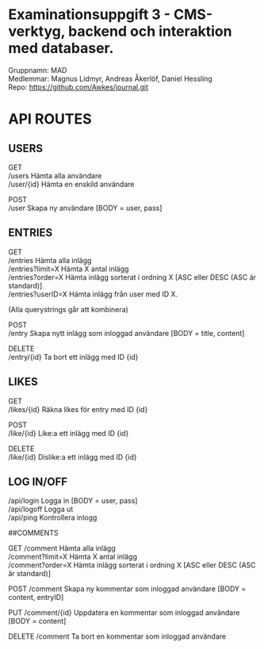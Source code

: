 # Examinationsuppgift 3 - CMS-verktyg, backend och interaktion med databaser.

Gruppnamn: MAD  
Medlemmar: Magnus Lidmyr, Andreas Åkerlöf, Daniel Hessling  
Repo: https://github.com/Awkes/journal.git  
  
# API ROUTES  
  
## USERS  
  
GET  
/users              Hämta alla användare  
/user/{id}          Hämta en enskild användare  
  
POST  
/user               Skapa ny användare [BODY = user, pass]  
  
## ENTRIES  
  
GET  
/entries            Hämta alla inlägg  
/entries?limit=X    Hämta X antal inlägg  
/entries?order=X    Hämta inlägg sorterat i ordning X [ASC eller DESC (ASC är standard)]  
/entries?userID=X   Hämta inlägg från user med ID X.  
  
(Alla querystrings går att kombinera)  
  
POST  
/entry              Skapa nytt inlägg som inloggad användare [BODY = title, content]  
  
DELETE  
/entry/{id}         Ta bort ett inlägg med ID {id}  

## LIKES  
  
GET  
/likes/{id}         Räkna likes för entry med ID {id}  
  
POST  
/like/{id}          Like:a ett inlägg med ID {id}  
  
DELETE  
/like/{id}          Dislike:a ett inlägg med ID {id}
  
## LOG IN/OFF  
   
/api/login          Logga in [BODY = user, pass]  
/api/logoff         Logga ut  
/api/ping           Kontrollera inlogg  


##COMMENTS

GET
/comment            Hämta alla inlägg  
/comment?limit=X    Hämta X antal inlägg  
/comment?order=X    Hämta inlägg sorterat i ordning X [ASC eller DESC (ASC är standard)]  

POST
/comment            Skapa ny kommentar som inloggad användare [BODY = content, entryID]

PUT
/comment/{id}       Uppdatera en kommentar som inloggad användare [BODY = content]

DELETE
/comment            Ta bort en kommentar som inloggad användare